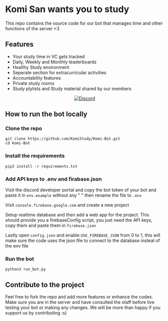 # Komi San wants you to study

This repo contains the source code for our bot that manages time and other functions of the server &lt;3

## Features

- Your study time in VC gets tracked
- Daily, Weekly and Monthly leaderboards
- Healthy Study environment
- Seperate section for extracurricular activities
- Accountability features
- Private study rooms
- Study plylists and Study material shared by our members

<center>

[![Discord](https://img.shields.io/discord/843086218120134666?label=Join%20us&logo=discord&logoColor=white&style=for-the-badge)](https://discord.gg/bcx7vwFXJG)
</center>

## How to run the bot locally

### Clone the repo

```shell
git clone https://github.com/KomiStudy/Komi-Bot.git
cd Komi-Bot
```

### Install the requirements

```shell
pip3 install -r requirements.txt
```

### Add API keys to .env and firabase.json

Visit the discord developer portal and copy the bot token of your bot and paste it in `env.example` without any " " then rename the file to `.env`

Visit `console.firebase.google.com` and create a new project

Setup realtime database and then add a web app for the project. This should provide you a firebaseConfig script, you just need the API keys, copy them and paste them in `firebase.json`

Lastly open `config.json` and enable `USE_FIREBASE_JSON` from 0 to 1, this will make sure the code uses the json file to connect to the database insteal of the env file

### Run the bot

```shell
python3 run_bot.py
```

## Contribute to the project

Feel free to fork the repo and add more features or enhance the codes.\
Make sure you are in the server and have consulted the staff before live testing your bot or making any changes.
We will be more than happy if you support us by contributing :s)
